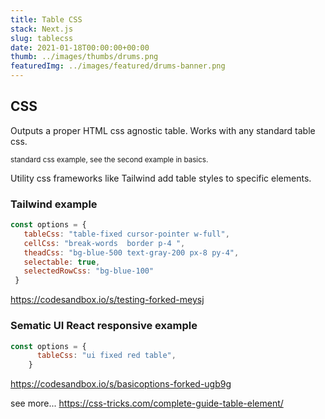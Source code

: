 ```yaml
---
title: Table CSS
stack: Next.js
slug: tablecss
date: 2021-01-18T00:00:00+00:00
thumb: ../images/thumbs/drums.png
featuredImg: ../images/featured/drums-banner.png
---
```


## CSS

Outputs a proper HTML css agnostic table.
Works with any standard table css.

<sub>standard css example, see the second example in basics.</sub>

Utility css frameworks like Tailwind add table styles to specific elements.

### Tailwind example
 ```js
 const options = {
    tableCss: "table-fixed cursor-pointer w-full",
    cellCss: "break-words  border p-4 ",
    theadCss: "bg-blue-500 text-gray-200 px-8 py-4",
    selectable: true,
    selectedRowCss: "bg-blue-100"
  }

```

https://codesandbox.io/s/testing-forked-meysj

### Sematic UI React responsive example
```js
const options = {
      tableCss: "ui fixed red table",
    }
```
https://codesandbox.io/s/basicoptions-forked-ugb9g

see more... https://css-tricks.com/complete-guide-table-element/



